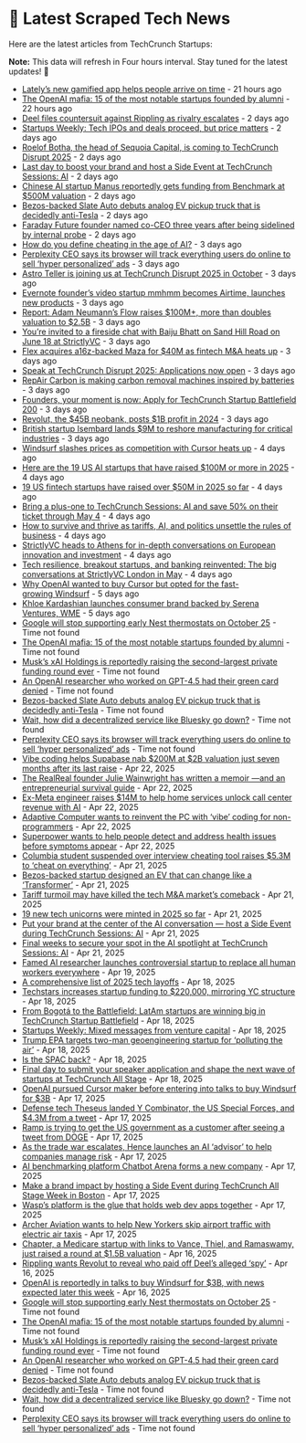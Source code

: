 
# 📰 Latest Scraped Tech News

Here are the latest articles from TechCrunch Startups:

**Note:** This data will refresh in Four hours interval. Stay tuned for the latest updates! 🔄
- [Lately’s new gamified app helps people arrive on time](https://techcrunch.com/2025/04/26/latelys-new-gamified-app-helps-people-arrive-on-time/) - 21 hours ago
- [The OpenAI mafia: 15 of the most notable startups founded by alumni](https://techcrunch.com/2025/04/26/the-openai-mafia-15-of-the-most-notable-startups-founded-by-alumni/) - 22 hours ago
- [Deel files countersuit against Rippling as rivalry escalates](https://techcrunch.com/2025/04/25/deel-files-countersuit-against-rippling-as-rivalry-escalates/) - 2 days ago
- [Startups Weekly: Tech IPOs and deals proceed, but price matters](https://techcrunch.com/2025/04/25/startups-weekly-tech-ipos-and-deals-proceed-but-price-matters/) - 2 days ago
- [Roelof Botha, the head of Sequoia Capital, is coming to TechCrunch Disrupt 2025](https://techcrunch.com/2025/04/25/roelof-botha-the-head-of-sequoia-capital-is-coming-to-techcrunch-disrupt-2025/) - 2 days ago
- [Last day to boost your brand and host a Side Event at TechCrunch Sessions: AI](https://techcrunch.com/2025/04/25/last-day-to-boost-your-brand-and-host-a-side-event-at-techcrunch-sessions-ai/) - 2 days ago
- [Chinese AI startup Manus reportedly gets funding from Benchmark at $500M valuation](https://techcrunch.com/2025/04/25/chinese-ai-startup-manus-reportedly-gets-funding-from-benchmark-at-500m-valuation/) - 2 days ago
- [Bezos-backed Slate Auto debuts analog EV pickup truck that is decidedly anti-Tesla](https://techcrunch.com/2025/04/24/bezos-backed-slate-auto-debuts-analog-ev-pickup-truck-that-is-decidedly-anti-tesla/) - 2 days ago
- [Faraday Future founder named co-CEO three years after being sidelined by internal probe](https://techcrunch.com/2025/04/24/faraday-future-founder-named-co-ceo-three-years-after-being-sidelined-by-internal-probe/) - 2 days ago
- [How do you define cheating in the age of AI?](https://techcrunch.com/video/how-do-you-define-cheating-in-the-age-of-ai/) - 3 days ago
- [Perplexity CEO says its browser will track everything users do online to sell ‘hyper personalized’ ads](https://techcrunch.com/2025/04/24/perplexity-ceo-says-its-browser-will-track-everything-users-do-online-to-sell-hyper-personalized-ads/) - 3 days ago
- [Astro Teller is joining us at TechCrunch Disrupt 2025 in October](https://techcrunch.com/2025/04/24/astro-teller-is-joining-us-at-techcrunch-disrupt-2025-in-october/) - 3 days ago
- [Evernote founder’s video startup mmhmm becomes Airtime, launches new products](https://techcrunch.com/2025/04/24/evernote-founders-video-startup-mmhmm-becomes-airtime-launches-new-products/) - 3 days ago
- [Report: Adam Neumann’s Flow raises $100M+, more than doubles valuation to $2.5B](https://techcrunch.com/2025/04/24/report-adam-neumanns-flow-raises-100m-more-than-doubles-valuation-to-2-5b/) - 3 days ago
- [You’re invited to a fireside chat with Baiju Bhatt on Sand Hill Road on June 18 at StrictlyVC](https://techcrunch.com/2025/04/24/youre-invited-to-a-fireside-chat-with-baiju-bhatt-on-sand-hill-road-on-june-18-at-strictlyvc/) - 3 days ago
- [Flex acquires a16z-backed Maza for $40M as fintech M&A heats up](https://techcrunch.com/2025/04/24/flex-acquires-a16z-backed-maza-for-40m-as-fintech-ma-heats-up/) - 3 days ago
- [Speak at TechCrunch Disrupt 2025: Applications now open](https://techcrunch.com/2025/04/24/speak-at-techcrunch-disrupt-2025-applications-now-open/) - 3 days ago
- [RepAir Carbon is making carbon removal machines inspired by batteries](https://techcrunch.com/2025/04/24/repair-carbon-is-making-carbon-removal-machines-inspired-by-batteries/) - 3 days ago
- [Founders, your moment is now: Apply for TechCrunch Startup Battlefield 200](https://techcrunch.com/2025/04/24/founders-your-moment-is-now-apply-for-startup-battlefield-200/) - 3 days ago
- [Revolut, the $45B neobank, posts $1B profit in 2024](https://techcrunch.com/2025/04/24/revolut-the-45b-neobank-posts-1b-profit-in-2024/) - 3 days ago
- [British startup Isembard lands $9M to reshore manufacturing for critical industries](https://techcrunch.com/2025/04/24/british-startup-isembard-lands-9m-to-reshore-manufacturing-for-critical-industries/) - 3 days ago
- [Windsurf slashes prices as competition with Cursor heats up](https://techcrunch.com/2025/04/23/windsurf-slashes-prices-as-competition-with-cursor-heats-up/) - 4 days ago
- [Here are the 19 US AI startups that have raised $100M or more in 2025](https://techcrunch.com/2025/04/23/here-are-the-19-us-ai-startups-that-have-raised-100m-or-more-in-2025/) - 4 days ago
- [19 US fintech startups have raised over $50M in 2025 so far](https://techcrunch.com/2025/04/23/19-us-fintech-startups-have-raised-over-50m-in-2025-so-far/) - 4 days ago
- [Bring a plus-one to TechCrunch Sessions: AI and save 50% on their ticket through May 4](https://techcrunch.com/2025/04/23/bring-a-plus-one-to-techcrunch-sessions-ai-and-save-50-on-their-ticket-through-may-4/) - 4 days ago
- [How to survive and thrive as tariffs, AI, and politics unsettle the rules of business](https://techcrunch.com/podcast/how-to-survive-and-thrive-as-tariffs-ai-and-politics-unsettle-the-rules-of-business/) - 4 days ago
- [StrictlyVC heads to Athens for in-depth conversations on European innovation and investment](https://techcrunch.com/2025/04/23/strictlyvc-heads-to-athens-for-in-depth-conversations-on-european-innovation-and-investment/) - 4 days ago
- [Tech resilience, breakout startups, and banking reinvented: The big conversations at StrictlyVC London in May](https://techcrunch.com/2025/04/22/how-to-build-resilient-tech-nazo-moosa-of-paladin-talks-cyber-ai-and-deep-tech-at-strictlyvc-london/) - 4 days ago
- [Why OpenAI wanted to buy Cursor but opted for the fast-growing Windsurf](https://techcrunch.com/2025/04/22/why-openai-wanted-to-buy-cursor-but-opted-for-the-fast-growing-windsurf/) - 5 days ago
- [Khloe Kardashian launches consumer brand backed by Serena Ventures, WME](https://techcrunch.com/2025/04/22/khloe-kardashian-launches-consumer-brand-backed-by-serena-ventures-wme/) - 5 days ago
- [Google will stop supporting early Nest thermostats on October 25](https://techcrunch.com/2025/04/26/google-will-stop-supporting-early-nest-thermostats-on-october-25/) - Time not found
- [The OpenAI mafia: 15 of the most notable startups founded by alumni](https://techcrunch.com/2025/04/26/the-openai-mafia-15-of-the-most-notable-startups-founded-by-alumni/) - Time not found
- [Musk’s xAI Holdings is reportedly raising the second-largest private funding round ever](https://techcrunch.com/2025/04/25/musks-xai-holdings-is-reportedly-raising-the-second-largest-private-funding-round-ever/) - Time not found
- [An OpenAI researcher who worked on GPT-4.5 had their green card denied](https://techcrunch.com/2025/04/25/an-openai-researcher-who-worked-on-gpt-4-5-had-their-green-card-denied/) - Time not found
- [Bezos-backed Slate Auto debuts analog EV pickup truck that is decidedly anti-Tesla](https://techcrunch.com/2025/04/24/bezos-backed-slate-auto-debuts-analog-ev-pickup-truck-that-is-decidedly-anti-tesla/) - Time not found
- [Wait, how did a decentralized service like Bluesky go down?](https://techcrunch.com/2025/04/24/wait-how-did-a-decentralized-service-like-bluesky-go-down/) - Time not found
- [Perplexity CEO says its browser will track everything users do online to sell ‘hyper personalized’ ads](https://techcrunch.com/2025/04/24/perplexity-ceo-says-its-browser-will-track-everything-users-do-online-to-sell-hyper-personalized-ads/) - Time not found
- [Vibe coding helps Supabase nab $200M at $2B valuation just seven months after its last raise](https://techcrunch.com/2025/04/22/vibe-coding-helps-supabase-nab-200m-at-2b-valuation-just-seven-months-after-its-last-raise/) - Apr 22, 2025
- [The RealReal founder Julie Wainwright has written a memoir —and an entrepreneurial survival guide](https://techcrunch.com/podcast/the-realreal-founder-julie-wainwright-has-written-a-memoir-and-an-entrepreneurial-survival-guide/) - Apr 22, 2025
- [Ex-Meta engineer raises $14M to help home services unlock call center revenue with AI](https://techcrunch.com/2025/04/22/ex-meta-engineer-raises-14m-for-lace-an-ai-powered-revenue-generation-software-startup/) - Apr 22, 2025
- [Adaptive Computer wants to reinvent the PC with ‘vibe’ coding for non-programmers](https://techcrunch.com/2025/04/22/adaptive-computer-wants-to-reinvent-the-pc-with-vibe-coding-for-non-programmers/) - Apr 22, 2025
- [Superpower wants to help people detect and address health issues before symptoms appear](https://techcrunch.com/2025/04/22/superpower-wants-to-help-people-detect-and-address-health-issues-before-symptoms-appear/) - Apr 22, 2025
- [Columbia student suspended over interview cheating tool raises $5.3M to ‘cheat on everything’](https://techcrunch.com/2025/04/21/columbia-student-suspended-over-interview-cheating-tool-raises-5-3m-to-cheat-on-everything/) - Apr 21, 2025
- [Bezos-backed startup designed an EV that can change like a ‘Transformer’](https://techcrunch.com/2025/04/21/bezos-backed-startup-designed-an-ev-that-can-change-like-a-transformer/) - Apr 21, 2025
- [Tariff turmoil may have killed the tech M&A market’s comeback](https://techcrunch.com/2025/04/21/tariff-turmoil-may-have-killed-the-tech-ma-markets-comeback/) - Apr 21, 2025
- [19 new tech unicorns were minted in 2025 so far](https://techcrunch.com/2025/04/21/7-new-tech-unicorns-were-minted-in-2025-so-far/) - Apr 21, 2025
- [Put your brand at the center of the AI conversation — host a Side Event during TechCrunch Sessions: AI](https://techcrunch.com/2025/04/21/put-your-brand-at-the-center-of-the-ai-conversation-host-a-side-event-during-techcrunch-sessions-ai/) - Apr 21, 2025
- [Final weeks to secure your spot in the AI spotlight at TechCrunch Sessions: AI](https://techcrunch.com/2025/04/21/final-weeks-to-secure-your-spot-in-the-ai-spotlight-at-techcrunch-sessions-ai/) - Apr 21, 2025
- [Famed AI researcher launches controversial startup to replace all human workers everywhere](https://techcrunch.com/2025/04/19/famed-ai-researcher-launches-controversial-startup-to-replace-all-human-workers-everywhere/) - Apr 19, 2025
- [A comprehensive list of 2025 tech layoffs](https://techcrunch.com/2025/04/18/tech-layoffs-2025-list/) - Apr 18, 2025
- [Techstars increases startup funding to $220,000, mirroring YC structure](https://techcrunch.com/2025/04/18/techstars-increases-startup-funding-to-220000-mirroring-yc-structure/) - Apr 18, 2025
- [From Bogotá to the Battlefield: LatAm startups are winning big in TechCrunch Startup Battlefield](https://techcrunch.com/2025/04/18/from-bogota-to-the-battlefield-latam-startups-are-winning-big/) - Apr 18, 2025
- [Startups Weekly: Mixed messages from venture capital](https://techcrunch.com/2025/04/18/startups-weekly-mixed-messages-from-venture-capital/) - Apr 18, 2025
- [Trump EPA targets two-man geoengineering startup for ‘polluting the air’](https://techcrunch.com/2025/04/18/trump-epa-targets-two-man-geoengineering-startup-for-polluting-the-air/) - Apr 18, 2025
- [Is the SPAC back?](https://techcrunch.com/podcast/is-the-spac-back/) - Apr 18, 2025
- [Final day to submit your speaker application and shape the next wave of startups at TechCrunch All Stage](https://techcrunch.com/2025/04/18/final-day-to-submit-your-speaker-application-and-shape-the-next-wave-of-startups-at-techcrunch-all-stage/) - Apr 18, 2025
- [OpenAI pursued Cursor maker before entering into talks to buy Windsurf for $3B](https://techcrunch.com/2025/04/17/openai-pursued-cursor-maker-before-entering-into-talks-to-buy-windsurf-for-3b/) - Apr 17, 2025
- [Defense tech Theseus landed Y Combinator, the US Special Forces, and $4.3M from a tweet](https://techcrunch.com/2025/04/17/defense-tech-theseus-landed-y-combinator-the-us-special-forces-and-4-3m-from-a-tweet/) - Apr 17, 2025
- [Ramp is trying to get the US government as a customer after seeing a tweet from DOGE](https://techcrunch.com/2025/04/17/ramp-is-trying-to-get-the-us-government-as-a-customer-after-seeing-a-tweet-from-doge/) - Apr 17, 2025
- [As the trade war escalates, Hence launches an AI ‘advisor’ to help companies manage risk](https://techcrunch.com/2025/04/17/as-the-trade-war-escalates-hence-launches-an-ai-advisor-to-help-companies-manage-risk/) - Apr 17, 2025
- [AI benchmarking platform Chatbot Arena forms a new company](https://techcrunch.com/2025/04/17/ai-benchmarking-platform-chatbot-arena-forms-a-new-company/) - Apr 17, 2025
- [Make a brand impact by hosting a Side Event during TechCrunch All Stage Week in Boston](https://techcrunch.com/2025/04/17/make-a-brand-impact-by-hosting-a-side-event-during-techcrunch-all-stage-week-in-boston/) - Apr 17, 2025
- [Wasp’s platform is the glue that holds web dev apps together](https://techcrunch.com/2025/04/17/wasps-platform-is-the-glue-that-holds-web-apps-together/) - Apr 17, 2025
- [Archer Aviation wants to help New Yorkers skip airport traffic with electric air taxis](https://techcrunch.com/2025/04/17/archer-aviation-wants-to-help-new-yorkers-skip-airport-traffic-with-electric-air-taxis/) - Apr 17, 2025
- [Chapter, a Medicare startup with links to Vance, Thiel, and Ramaswamy, just raised a round at $1.5B valuation](https://techcrunch.com/2025/04/16/chapter-a-medicare-startup-with-links-to-vance-thiel-and-ramaswamy-just-raised-a-round-at-1-5b-valuation/) - Apr 16, 2025
- [Rippling wants Revolut to reveal who paid off Deel’s alleged ‘spy’](https://techcrunch.com/2025/04/16/rippling-wants-uk-fintech-revolut-to-reveal-who-paid-off-deels-alleged-spy/) - Apr 16, 2025
- [OpenAI is reportedly in talks to buy Windsurf for $3B, with news expected later this week](https://techcrunch.com/2025/04/16/openai-is-reportedly-in-talks-to-buy-windsurf-for-3b-with-news-expected-later-this-week/) - Apr 16, 2025
- [Google will stop supporting early Nest thermostats on October 25](https://techcrunch.com/2025/04/26/google-will-stop-supporting-early-nest-thermostats-on-october-25/) - Time not found
- [The OpenAI mafia: 15 of the most notable startups founded by alumni](https://techcrunch.com/2025/04/26/the-openai-mafia-15-of-the-most-notable-startups-founded-by-alumni/) - Time not found
- [Musk’s xAI Holdings is reportedly raising the second-largest private funding round ever](https://techcrunch.com/2025/04/25/musks-xai-holdings-is-reportedly-raising-the-second-largest-private-funding-round-ever/) - Time not found
- [An OpenAI researcher who worked on GPT-4.5 had their green card denied](https://techcrunch.com/2025/04/25/an-openai-researcher-who-worked-on-gpt-4-5-had-their-green-card-denied/) - Time not found
- [Bezos-backed Slate Auto debuts analog EV pickup truck that is decidedly anti-Tesla](https://techcrunch.com/2025/04/24/bezos-backed-slate-auto-debuts-analog-ev-pickup-truck-that-is-decidedly-anti-tesla/) - Time not found
- [Wait, how did a decentralized service like Bluesky go down?](https://techcrunch.com/2025/04/24/wait-how-did-a-decentralized-service-like-bluesky-go-down/) - Time not found
- [Perplexity CEO says its browser will track everything users do online to sell ‘hyper personalized’ ads](https://techcrunch.com/2025/04/24/perplexity-ceo-says-its-browser-will-track-everything-users-do-online-to-sell-hyper-personalized-ads/) - Time not found